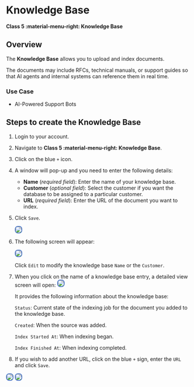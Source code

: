 # Knowledge Base

**Class 5 :material-menu-right: Knowledge Base**

## Overview

The **Knowledge Base** allows you to upload and index documents.

The documents may include RFCs, technical manuals, or support guides so that AI agents and internal systems can reference them in real time.

### Use Case

+ AI-Powered Support Bots

## Steps to create the Knowledge Base

1. Login to your account.
2. Navigate to **Class 5 :material-menu-right: Knowledge Base**.
3. Click on the blue `+` icon.
4. A window will pop-up and you need to enter the following details:
    + **Name** (*required field*): Enter the name of your knowledge base.
    + **Customer** (*optional field*): Select the customer if you want the database to be assigned to a particular customer.
    + **URL** (*required field*): Enter the URL of the document you want to index.
5. Click `Save`.

    <img src= "/class5/img/kb1.png" style="border: 2px solid #4472C4; border-radius: 8px;">

6. The following screen will appear:

    <img src= "/class5/img/kb2.png" style="border: 2px solid #4472C4; border-radius: 8px;">

    Click `Edit` to modify the knowledge base `Name` or the `Customer`.

7. When you click on the name of a knowledge base entry, a detailed view screen will open:
   <img src= "/class5/img/kb3.png" style="border: 2px solid #4472C4; border-radius: 8px;">

    It provides the following information about the knowledge base:

    `Status`: Current state of the indexing job for the document you added to the knowledge base.

    `Created`: When the source was added.

    `Index Started At`: When indexing began.

    `Index Finished At`: When indexing completed.

8. If you wish to add another URL, click on the blue `+` sign, enter the `URL` and click `Save`.

<img src= "/class5/img/kb4.png" style="border: 2px solid #4472C4; border-radius: 8px;">

<img src= "/class5/img/kb5.png" style="border: 2px solid #4472C4; border-radius: 8px;">
